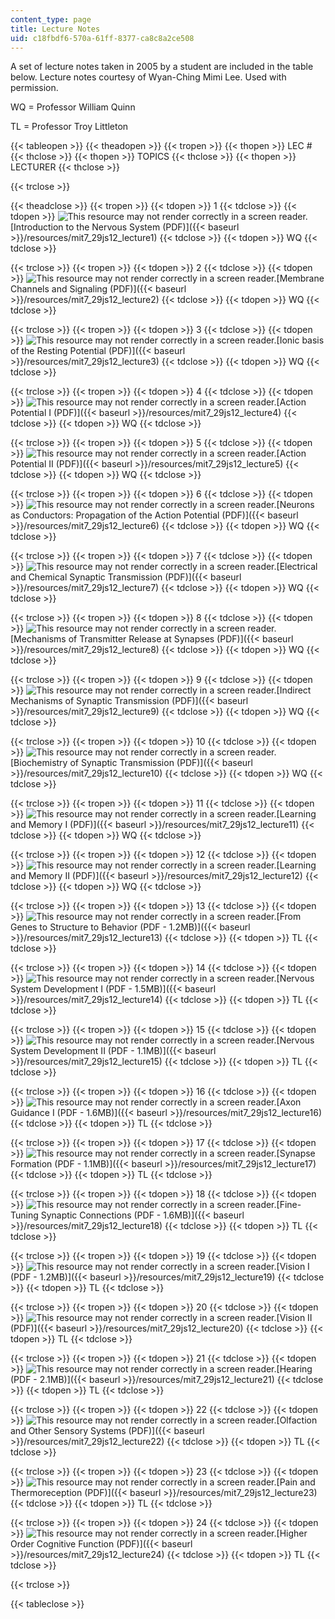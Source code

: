 ```yaml
---
content_type: page
title: Lecture Notes
uid: c18fbdf6-570a-61ff-8377-ca8c8a2ce508
---
```


A set of lecture notes taken in 2005 by a student are included in the table below. Lecture notes courtesy of Wyan-Ching Mimi Lee. Used with permission.

WQ = Professor William Quinn

TL = Professor Troy Littleton

{{< tableopen >}}
{{< theadopen >}}
{{< tropen >}}
{{< thopen >}}
LEC #
{{< thclose >}}
{{< thopen >}}
TOPICS
{{< thclose >}}
{{< thopen >}}
LECTURER
{{< thclose >}}

{{< trclose >}}

{{< theadclose >}}
{{< tropen >}}
{{< tdopen >}}
1
{{< tdclose >}}
{{< tdopen >}}
![This resource may not render correctly in a screen reader.](/images/inacessible.gif)[Introduction to the Nervous System (PDF)]({{< baseurl >}}/resources/mit7_29js12_lecture1)
{{< tdclose >}}
{{< tdopen >}}
WQ
{{< tdclose >}}

{{< trclose >}}
{{< tropen >}}
{{< tdopen >}}
2
{{< tdclose >}}
{{< tdopen >}}
![This resource may not render correctly in a screen reader.](/images/inacessible.gif)[Membrane Channels and Signaling (PDF)]({{< baseurl >}}/resources/mit7_29js12_lecture2)
{{< tdclose >}}
{{< tdopen >}}
WQ
{{< tdclose >}}

{{< trclose >}}
{{< tropen >}}
{{< tdopen >}}
3
{{< tdclose >}}
{{< tdopen >}}
![This resource may not render correctly in a screen reader.](/images/inacessible.gif)[Ionic basis of the Resting Potential (PDF)]({{< baseurl >}}/resources/mit7_29js12_lecture3)
{{< tdclose >}}
{{< tdopen >}}
WQ
{{< tdclose >}}

{{< trclose >}}
{{< tropen >}}
{{< tdopen >}}
4
{{< tdclose >}}
{{< tdopen >}}
![This resource may not render correctly in a screen reader.](/images/inacessible.gif)[Action Potential I (PDF)]({{< baseurl >}}/resources/mit7_29js12_lecture4)
{{< tdclose >}}
{{< tdopen >}}
WQ
{{< tdclose >}}

{{< trclose >}}
{{< tropen >}}
{{< tdopen >}}
5
{{< tdclose >}}
{{< tdopen >}}
![This resource may not render correctly in a screen reader.](/images/inacessible.gif)[Action Potential II (PDF)]({{< baseurl >}}/resources/mit7_29js12_lecture5)
{{< tdclose >}}
{{< tdopen >}}
WQ
{{< tdclose >}}

{{< trclose >}}
{{< tropen >}}
{{< tdopen >}}
6
{{< tdclose >}}
{{< tdopen >}}
![This resource may not render correctly in a screen reader.](/images/inacessible.gif)[Neurons as Conductors: Propagation of the Action Potential (PDF)]({{< baseurl >}}/resources/mit7_29js12_lecture6)
{{< tdclose >}}
{{< tdopen >}}
WQ
{{< tdclose >}}

{{< trclose >}}
{{< tropen >}}
{{< tdopen >}}
7
{{< tdclose >}}
{{< tdopen >}}
![This resource may not render correctly in a screen reader.](/images/inacessible.gif)[Electrical and Chemical Synaptic Transmission (PDF)]({{< baseurl >}}/resources/mit7_29js12_lecture7)
{{< tdclose >}}
{{< tdopen >}}
WQ
{{< tdclose >}}

{{< trclose >}}
{{< tropen >}}
{{< tdopen >}}
8
{{< tdclose >}}
{{< tdopen >}}
![This resource may not render correctly in a screen reader.](/images/inacessible.gif)[Mechanisms of Transmitter Release at Synapses (PDF)]({{< baseurl >}}/resources/mit7_29js12_lecture8)
{{< tdclose >}}
{{< tdopen >}}
WQ
{{< tdclose >}}

{{< trclose >}}
{{< tropen >}}
{{< tdopen >}}
9
{{< tdclose >}}
{{< tdopen >}}
![This resource may not render correctly in a screen reader.](/images/inacessible.gif)[Indirect Mechanisms of Synaptic Transmission (PDF)]({{< baseurl >}}/resources/mit7_29js12_lecture9)
{{< tdclose >}}
{{< tdopen >}}
WQ
{{< tdclose >}}

{{< trclose >}}
{{< tropen >}}
{{< tdopen >}}
10
{{< tdclose >}}
{{< tdopen >}}
![This resource may not render correctly in a screen reader.](/images/inacessible.gif)[Biochemistry of Synaptic Transmission (PDF)]({{< baseurl >}}/resources/mit7_29js12_lecture10)
{{< tdclose >}}
{{< tdopen >}}
WQ
{{< tdclose >}}

{{< trclose >}}
{{< tropen >}}
{{< tdopen >}}
11
{{< tdclose >}}
{{< tdopen >}}
![This resource may not render correctly in a screen reader.](/images/inacessible.gif)[Learning and Memory I (PDF)]({{< baseurl >}}/resources/mit7_29js12_lecture11)
{{< tdclose >}}
{{< tdopen >}}
WQ
{{< tdclose >}}

{{< trclose >}}
{{< tropen >}}
{{< tdopen >}}
12
{{< tdclose >}}
{{< tdopen >}}
![This resource may not render correctly in a screen reader.](/images/inacessible.gif)[Learning and Memory II (PDF)]({{< baseurl >}}/resources/mit7_29js12_lecture12)
{{< tdclose >}}
{{< tdopen >}}
WQ
{{< tdclose >}}

{{< trclose >}}
{{< tropen >}}
{{< tdopen >}}
13
{{< tdclose >}}
{{< tdopen >}}
![This resource may not render correctly in a screen reader.](/images/inacessible.gif)[From Genes to Structure to Behavior (PDF - 1.2MB)]({{< baseurl >}}/resources/mit7_29js12_lecture13)
{{< tdclose >}}
{{< tdopen >}}
TL
{{< tdclose >}}

{{< trclose >}}
{{< tropen >}}
{{< tdopen >}}
14
{{< tdclose >}}
{{< tdopen >}}
![This resource may not render correctly in a screen reader.](/images/inacessible.gif)[Nervous System Development I (PDF - 1.5MB)]({{< baseurl >}}/resources/mit7_29js12_lecture14)
{{< tdclose >}}
{{< tdopen >}}
TL
{{< tdclose >}}

{{< trclose >}}
{{< tropen >}}
{{< tdopen >}}
15
{{< tdclose >}}
{{< tdopen >}}
![This resource may not render correctly in a screen reader.](/images/inacessible.gif)[Nervous System Development II (PDF - 1.1MB)]({{< baseurl >}}/resources/mit7_29js12_lecture15)
{{< tdclose >}}
{{< tdopen >}}
TL
{{< tdclose >}}

{{< trclose >}}
{{< tropen >}}
{{< tdopen >}}
16
{{< tdclose >}}
{{< tdopen >}}
![This resource may not render correctly in a screen reader.](/images/inacessible.gif)[Axon Guidance I (PDF - 1.6MB)]({{< baseurl >}}/resources/mit7_29js12_lecture16)
{{< tdclose >}}
{{< tdopen >}}
TL
{{< tdclose >}}

{{< trclose >}}
{{< tropen >}}
{{< tdopen >}}
17
{{< tdclose >}}
{{< tdopen >}}
![This resource may not render correctly in a screen reader.](/images/inacessible.gif)[Synapse Formation (PDF - 1.1MB)]({{< baseurl >}}/resources/mit7_29js12_lecture17)
{{< tdclose >}}
{{< tdopen >}}
TL
{{< tdclose >}}

{{< trclose >}}
{{< tropen >}}
{{< tdopen >}}
18
{{< tdclose >}}
{{< tdopen >}}
![This resource may not render correctly in a screen reader.](/images/inacessible.gif)[Fine-Tuning Synaptic Connections (PDF - 1.6MB)]({{< baseurl >}}/resources/mit7_29js12_lecture18)
{{< tdclose >}}
{{< tdopen >}}
TL
{{< tdclose >}}

{{< trclose >}}
{{< tropen >}}
{{< tdopen >}}
19
{{< tdclose >}}
{{< tdopen >}}
![This resource may not render correctly in a screen reader.](/images/inacessible.gif)[Vision I (PDF - 1.2MB)]({{< baseurl >}}/resources/mit7_29js12_lecture19)
{{< tdclose >}}
{{< tdopen >}}
TL
{{< tdclose >}}

{{< trclose >}}
{{< tropen >}}
{{< tdopen >}}
20
{{< tdclose >}}
{{< tdopen >}}
![This resource may not render correctly in a screen reader.](/images/inacessible.gif)[Vision II (PDF)]({{< baseurl >}}/resources/mit7_29js12_lecture20)
{{< tdclose >}}
{{< tdopen >}}
TL
{{< tdclose >}}

{{< trclose >}}
{{< tropen >}}
{{< tdopen >}}
21
{{< tdclose >}}
{{< tdopen >}}
![This resource may not render correctly in a screen reader.](/images/inacessible.gif)[Hearing (PDF - 2.1MB)]({{< baseurl >}}/resources/mit7_29js12_lecture21)
{{< tdclose >}}
{{< tdopen >}}
TL
{{< tdclose >}}

{{< trclose >}}
{{< tropen >}}
{{< tdopen >}}
22
{{< tdclose >}}
{{< tdopen >}}
![This resource may not render correctly in a screen reader.](/images/inacessible.gif)[Olfaction and Other Sensory Systems (PDF)]({{< baseurl >}}/resources/mit7_29js12_lecture22)
{{< tdclose >}}
{{< tdopen >}}
TL
{{< tdclose >}}

{{< trclose >}}
{{< tropen >}}
{{< tdopen >}}
23
{{< tdclose >}}
{{< tdopen >}}
![This resource may not render correctly in a screen reader.](/images/inacessible.gif)[Pain and Thermoreception (PDF)]({{< baseurl >}}/resources/mit7_29js12_lecture23)
{{< tdclose >}}
{{< tdopen >}}
TL
{{< tdclose >}}

{{< trclose >}}
{{< tropen >}}
{{< tdopen >}}
24
{{< tdclose >}}
{{< tdopen >}}
![This resource may not render correctly in a screen reader.](/images/inacessible.gif)[Higher Order Cognitive Function (PDF)]({{< baseurl >}}/resources/mit7_29js12_lecture24)
{{< tdclose >}}
{{< tdopen >}}
TL
{{< tdclose >}}

{{< trclose >}}

{{< tableclose >}}